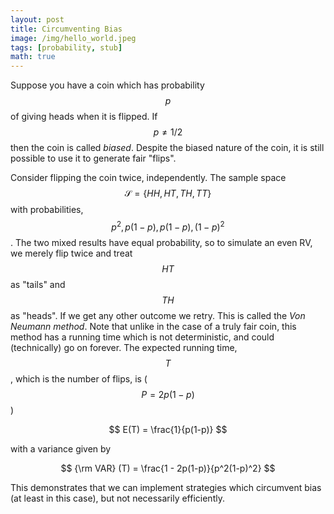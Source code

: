 ```yaml
---
layout: post
title: Circumventing Bias
image: /img/hello_world.jpeg
tags: [probability, stub]
math: true
---
```



<script src='https://cdnjs.cloudflare.com/ajax/libs/mathjax/2.7.5/MathJax.js?config=TeX-MML-AM_CHTML' async></script>

Suppose you have a coin which has probability $$p$$ of giving heads when it is flipped. If $$p \neq 1/2$$ then the coin is called _biased_. Despite the biased nature of the coin, it is still possible to use it to generate fair "flips". 

Consider flipping the coin twice, independently. The sample space $$\mathcal{S} = \{ HH, HT, TH, TT\}$$ with probabilities, $$p^2, p(1-p), p(1-p), (1-p)^2$$. The two mixed results have equal probability, so to simulate an even RV, we merely flip twice and treat $$HT$$ as "tails" and $$TH$$ as "heads". If we get any other outcome we retry. This is called the _Von Neumann method_. Note that unlike in the case of a truly fair coin, this method has a running time which is not deterministic, and could (technically) go on forever. The expected running time, $$T$$, which is the number of flips, is ($$P=2p(1-p)$$)

$$
E(T) =  \frac{1}{p(1-p)}
$$

with a variance given by

$$
{\rm VAR} (T) = \frac{1 - 2p(1-p)}{p^2(1-p)^2}
$$

This demonstrates that we can implement strategies which circumvent bias (at least in this case), but not necessarily efficiently.

